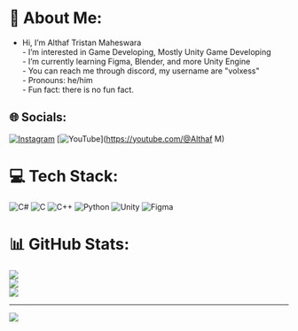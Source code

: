 # 💫 About Me:
- Hi, I’m Althaf Tristan Maheswara<br>- I’m interested in Game Developing, Mostly Unity Game Developing<br>- I’m currently learning Figma, Blender, and more Unity Engine<br>- You can reach me through discord, my username are "volxess"<br>- Pronouns: he/him<br>- Fun fact: there is no fun fact.


## 🌐 Socials:
[![Instagram](https://img.shields.io/badge/Instagram-%23E4405F.svg?logo=Instagram&logoColor=white)](https://instagram.com/althafmmm) [![YouTube](https://img.shields.io/badge/YouTube-%23FF0000.svg?logo=YouTube&logoColor=white)](https://youtube.com/@Althaf M) 

# 💻 Tech Stack:
![C#](https://img.shields.io/badge/c%23-%23239120.svg?style=for-the-badge&logo=csharp&logoColor=white) ![C](https://img.shields.io/badge/c-%2300599C.svg?style=for-the-badge&logo=c&logoColor=white) ![C++](https://img.shields.io/badge/c++-%2300599C.svg?style=for-the-badge&logo=c%2B%2B&logoColor=white) ![Python](https://img.shields.io/badge/python-3670A0?style=for-the-badge&logo=python&logoColor=ffdd54) ![Unity](https://img.shields.io/badge/unity-%23000000.svg?style=for-the-badge&logo=unity&logoColor=white) ![Figma](https://img.shields.io/badge/figma-%23F24E1E.svg?style=for-the-badge&logo=figma&logoColor=white)
# 📊 GitHub Stats:
![](https://github-readme-stats.vercel.app/api?username=AlthafTM&theme=gotham&hide_border=false&include_all_commits=false&count_private=false)<br/>
![](https://github-readme-streak-stats.herokuapp.com/?user=AlthafTM&theme=gotham&hide_border=false)<br/>
![](https://github-readme-stats.vercel.app/api/top-langs/?username=AlthafTM&theme=gotham&hide_border=false&include_all_commits=false&count_private=false&layout=compact)

---
[![](https://visitcount.itsvg.in/api?id=AlthafTM&icon=0&color=12)](https://visitcount.itsvg.in)

<!-- Proudly created with GPRM ( https://gprm.itsvg.in ) -->

<!---
AlthafTM/AlthafTM is a ✨ special ✨ repository because its `README.md` (this file) appears on your GitHub profile.
You can click the Preview link to take a look at your changes.
--->
